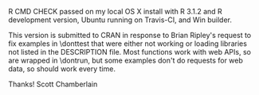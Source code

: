 R CMD CHECK passed on my local OS X install with R 3.1.2 and R development version, Ubuntu running on Travis-CI, and Win builder.

This version is submitted to CRAN in response to Brian Ripley's request to fix examples in \donttest that were either not working or loading libraries not listed in the DESCRIPTION file. Most functions work with web APIs, so are wrapped in \dontrun, but some examples don't do requests for web data, so should work every time.

Thanks! Scott Chamberlain
